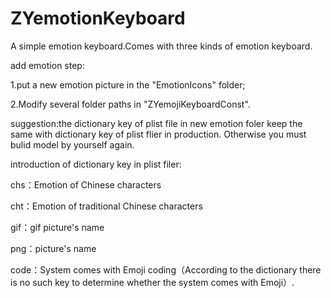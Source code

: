 # ZYemotionKeyboard
A simple emotion keyboard.Comes with three kinds of emotion keyboard.

add emotion step:

1.put a new emotion picture in the "EmotionIcons" folder;

2.Modify several folder paths in "ZYemojiKeyboardConst".

suggestion:the dictionary key of plist file in new emotion foler keep the same with dictionary key of plist flier in production. Otherwise you must bulid model by yourself again. 


introduction of dictionary key in plist filer:

chs：Emotion of Chinese characters

cht：Emotion of traditional Chinese characters

gif：gif picture's name

png：picture's name

code：System comes with Emoji coding（According to the dictionary there is no such key to determine whether the system comes with Emoji）.

